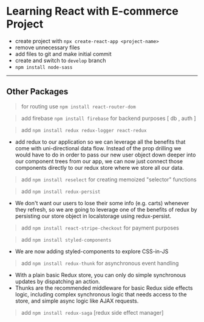 # Learning React with E-commerce Project

* create project with `npx create-react-app <project-name>`
* remove unnecessary files
* add files to git and make initial commit
* create and switch to `develop` branch
* `npm install node-sass`

----
## Other Packages
> for routing use `npm install react-router-dom`

> add firebase `npm install firebase` for backend purposes [ db , auth ]

> add `npm install redux redux-logger react-redux`
- add redux to our application so we can leverage all the benefits that come with uni-directional data flow. Instead of the prop drilling we would have to do in order to pass our new user object down deeper into our component trees from our app, we can now just connect those components directly to our redux store where we store all our data.

> add `npm install reselect` for creating memoized "selector" functions

> add `npm install redux-persist`
- We don't want our users to lose their some info (e.g. carts) whenever they refresh, so we are going to leverage one of the benefits of redux by persisting our store object in localstorage using redux-persist.

> add `npm install react-stripe-checkout` for payment purposes

> add `npm install styled-components`
- We are now adding styled-components to explore CSS-in-JS

> add `npm install redux-thunk` for asynchronous event handling 
- With a plain basic Redux store, you can only do simple synchronous updates by dispatching an action.
- Thunks are the recommended middleware for basic Redux side effects logic, including complex synchronous logic that needs access to the store, and simple async logic like AJAX requests.

> add `npm install redux-saga` [redux side effect manager]